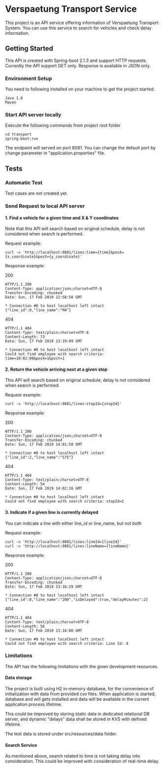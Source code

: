 # Verspaetung Transport Service
This project is an API service offering information of Verspaetung Transport System. You can use this service to search for vehicles and check delay information.

## Getting Started
This API is created with Spring-boot 2.1.3 and support HTTP requests. Currently the API support GET only. Response is available in JSON only.

### Environment Setup  
You need to following installed on your machine to get the project started.
```
Java 1.8
Maven
```

### Start API server locally  
Execute the following commands from project root folder
```
cd transport
spring-boot:run
```
The endpoint will served on port 8081. You can change the default port by change parameter in "application.properties" file.
## Tests
### Automatic Test
Test cases are not created yet.

### Send Request to local API server  
#### 1. Find a vehicle for a given time and X & Y coordinates
Note that this API will search based on original schedule, delay is not considered when search is performed.

Request example:
```
curl -v 'http://localhost:8081/lines:time={time}&posX={x_coordinate}&posY={y_coordinate}'  

```

Response example:  

200
```
HTTP/1.1 200 
Content-Type: application/json;charset=UTF-8
Transfer-Encoding: chunked
Date: Sun, 17 Feb 2019 12:58:58 GMT

* Connection #0 to host localhost left intact
{"line_id":0,"line_name":"M4"}
```

404

```
HTTP/1.1 404 
Content-Type: text/plain;charset=UTF-8
Content-Length: 73
Date: Sun, 17 Feb 2019 13:19:09 GMT

* Connection #0 to host localhost left intact
Could not find employee with search criteria: time=10:02:00&posX=1&posY=1
```

#### 2. Return the vehicle arriving next at a given stop
This API will search based on original schedule, delay is not considered when search is performed.

Request example:
```
curl -v 'http://localhost:8081/lines:stopId={stopId}'
```

Response example:

200

```
HTTP/1.1 200 
Content-Type: application/json;charset=UTF-8
Transfer-Encoding: chunked
Date: Sun, 17 Feb 2019 14:01:58 GMT

* Connection #0 to host localhost left intact
{"line_id":2,"line_name":"S75"}
```

404
```
HTTP/1.1 404 
Content-Type: text/plain;charset=UTF-8
Content-Length: 54
Date: Sun, 17 Feb 2019 14:02:16 GMT

* Connection #0 to host localhost left intact
Could not find employee with search criteria: stopId=1
```

#### 3. Indicate if a given line is currently delayed
You can indicate a line with either line_id or line_name, but not both

Request example:
```
curl -v 'http://localhost:8081/lines:lineId={lineId}'
curl -v 'http://localhost:8081/lines:lineName={lineName}'
```
Response example:  

200
```
HTTP/1.1 200 
Content-Type: application/json;charset=UTF-8
Transfer-Encoding: chunked
Date: Sun, 17 Feb 2019 13:16:29 GMT

* Connection #0 to host localhost left intact
{"line_id":0,"line_name":"200","isDelayed":true,"delayMinutes":2}
```
404 
```
HTTP/1.1 404 
Content-Type: text/plain;charset=UTF-8
Content-Length: 56
Date: Sun, 17 Feb 2019 13:18:00 GMT

* Connection #0 to host localhost left intact
Could not find employee with search criteria: Line Id: 4
```

### Limitations
The API has the following limitations with the given development resources.

#### Data storage
The project is built using H2 in-memory database, for the convenience of initialization with data from provided csv files. When application is started, database and will gets installed and data will be available in the current application process lifetime. 

This could be improved by storing static data in dedicated relational DB server, and dynamic "delays" data shall be stored in KVS with defined lifetime.

The test data is stored under src/resources/data folder.

#### Search Service
As mentioned above, search related to time is not taking delay into consideration. This could be improved with consideration of real-time delay.